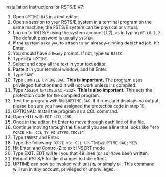 Installation Instructions for RSTS/E V7:

1. Open `UPTIME.BAS` in a text editor.
2. Open a session to your RSTS/E system in a terminal program on the same machine; the RSTS/E system can be physical or virtual.
3. Log on to RSTS/E using the system account [1,2], as in typing `HELLO 1,2`.  The default password is usually `SYSTEM`.
4. If the system asks you to attach to an already-running detached job, hit Enter.
5. You should have a `Ready` prompt.  If not, type `SW BASIC`.
6. Type `NEW UPTIME`.
7. Select and copy all the text in your text editor.
8. Paste it in your terminal window, and hit Enter.
9. Type `SAVE`.
10. Type `COMPILE UPTIME.BAC`.  **This is important.** The program uses privileged functions and it will not work unless it's compiled.
11. Type `ASSIGN UPTIME.BAC <232>`. **This is also important.** This sets the protection code for the compiled program.
12. Test the program with `RUN$UPTIME.BAC`. If it runs, and displays no output, please be sure you have assigned the protection code in step 10.
13. OPTIONAL:  Install the program as a CCL command.
14. Open EDT with `EDT $CCL.CMD`.
15. Once in the editor, hit Enter to move through each line of the file.
16. Continue moving through the file until you see a line that looks like "`440    FORCE KB: CCL TY-PE $TYPE.TEC;8`".
17. Type `INSERT` and Enter.
18. Type the following: `FORCE KB: CCL UP-TIME=$UPTIME.BAC;PRIV`
19. Hit Enter, and Control-Z to exit INSERT mode
20. Type EXIT. EDT will tell you that 49 lines (or so) have been written.
21. Reboot RSTS/E for the changes to take effect.
22. UPTIME can now be invoked with `UPTIME` or simply `UP`. This command will run in any account, privileged or unprivileged.
